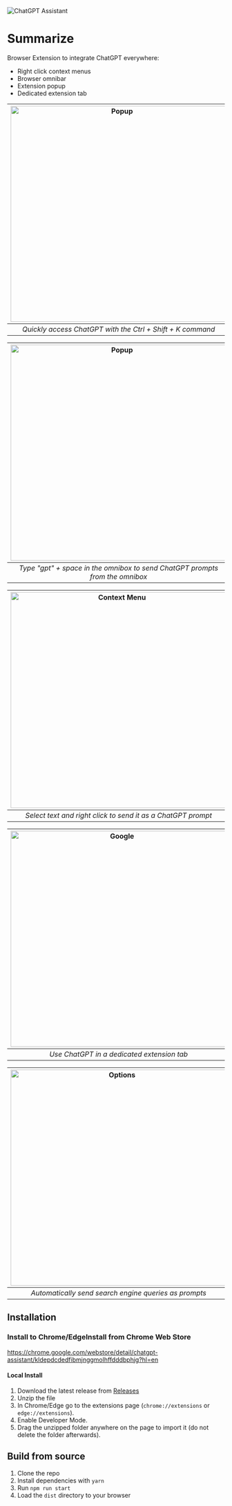<img src="static/1400x560.png" alt="ChatGPT Assistant"/>

# Summarize

Browser Extension to integrate ChatGPT everywhere:

- Right click context menus
- Browser omnibar
- Extension popup
- Dedicated extension tab

|   <img src="static/popup.png" alt="Popup" width="500"/>    |
| :--------------------------------------------------------: |
| _Quickly access ChatGPT with the Ctrl + Shift + K command_ |

|           <img src="static/omnibox.png" alt="Popup" width="500"/>            |
| :--------------------------------------------------------------------------: |
| _Type "gpt" + space in the omnibox to send ChatGPT prompts from the omnibox_ |

| <img src="static/contextmenu.png" alt="Context Menu" width="500"/> |
| :----------------------------------------------------------------: |
|    _Select text and right click to send it as a ChatGPT prompt_    |

| <img src="static/options.png" alt="Google" width="500"/> |
| :------------------------------------------------------: |
|        _Use ChatGPT in a dedicated extension tab_        |

| <img src="static/google.png" alt="Options" width="500"/> |
| :------------------------------------------------------: |
|  _Automatically send search engine queries as prompts_   |

## Installation

### Install to Chrome/EdgeInstall from Chrome Web Store

https://chrome.google.com/webstore/detail/chatgpt-assistant/kldepdcdedfibmjnggmolhffdddbphjg?hl=en

#### Local Install

1. Download the latest release from [Releases](https://github.com/msfrisbie/chat-gpt-assistant/releases)
2. Unzip the file
3. In Chrome/Edge go to the extensions page (`chrome://extensions` or `edge://extensions`).
4. Enable Developer Mode.
5. Drag the unzipped folder anywhere on the page to import it (do not delete the folder afterwards).

## Build from source

1. Clone the repo
2. Install dependencies with `yarn`
3. Run `npm run start`
4. Load the `dist` directory to your browser
